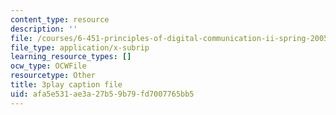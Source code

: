 ```yaml
---
content_type: resource
description: ''
file: /courses/6-451-principles-of-digital-communication-ii-spring-2005/afa5e531ae3a27b59b79fd7007765bb5_zWZCMrKIikw.srt
file_type: application/x-subrip
learning_resource_types: []
ocw_type: OCWFile
resourcetype: Other
title: 3play caption file
uid: afa5e531-ae3a-27b5-9b79-fd7007765bb5
---
```

